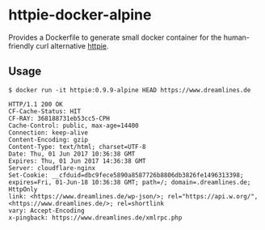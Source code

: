 # httpie-docker-alpine

Provides a Dockerfile to generate small docker container for the human-friendly curl alternative [httpie](https://github.com/jakubroztocil/httpie).

## Usage

```
$ docker run -it httpie:0.9.9-alpine HEAD https://www.dreamlines.de

HTTP/1.1 200 OK
CF-Cache-Status: HIT
CF-RAY: 368188731eb53cc5-CPH
Cache-Control: public, max-age=14400
Connection: keep-alive
Content-Encoding: gzip
Content-Type: text/html; charset=UTF-8
Date: Thu, 01 Jun 2017 10:36:38 GMT
Expires: Thu, 01 Jun 2017 14:36:38 GMT
Server: cloudflare-nginx
Set-Cookie: __cfduid=dbc9fece5890a8587726b8806db3826fe1496313398; expires=Fri, 01-Jun-18 10:36:38 GMT; path=/; domain=.dreamlines.de; HttpOnly
link: <https://www.dreamlines.de/wp-json/>; rel="https://api.w.org/", <https://www.dreamlines.de/>; rel=shortlink
vary: Accept-Encoding
x-pingback: https://www.dreamlines.de/xmlrpc.php
```
